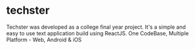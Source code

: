 # techster

Techster was developed as a college final year project.
It's a simple and easy to use text application build using ReactJS.
One CodeBase, Multiple Platform - Web, Android & iOS
